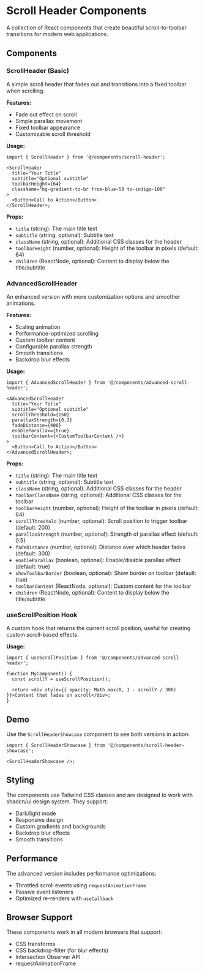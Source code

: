 # Scroll Header Components

A collection of React components that create beautiful scroll-to-toolbar transitions for modern web applications.

## Components

### ScrollHeader (Basic)

A simple scroll header that fades out and transitions into a fixed toolbar when scrolling.

**Features:**

- Fade out effect on scroll
- Simple parallax movement
- Fixed toolbar appearance
- Customizable scroll threshold

**Usage:**

```tsx
import { ScrollHeader } from '@/components/scroll-header';

<ScrollHeader
  title="Your Title"
  subtitle="Optional subtitle"
  toolbarHeight={64}
  className="bg-gradient-to-br from-blue-50 to-indigo-100"
>
  <Button>Call to Action</Button>
</ScrollHeader>;
```

**Props:**

- `title` (string): The main title text
- `subtitle` (string, optional): Subtitle text
- `className` (string, optional): Additional CSS classes for the header
- `toolbarHeight` (number, optional): Height of the toolbar in pixels (default: 64)
- `children` (ReactNode, optional): Content to display below the title/subtitle

### AdvancedScrollHeader

An enhanced version with more customization options and smoother animations.

**Features:**

- Scaling animation
- Performance-optimized scrolling
- Custom toolbar content
- Configurable parallax strength
- Smooth transitions
- Backdrop blur effects

**Usage:**

```tsx
import { AdvancedScrollHeader } from '@/components/advanced-scroll-header';

<AdvancedScrollHeader
  title="Your Title"
  subtitle="Optional subtitle"
  scrollThreshold={150}
  parallaxStrength={0.3}
  fadeDistance={400}
  enableParallax={true}
  toolbarContent={<CustomToolbarContent />}
>
  <Button>Call to Action</Button>
</AdvancedScrollHeader>;
```

**Props:**

- `title` (string): The main title text
- `subtitle` (string, optional): Subtitle text
- `className` (string, optional): Additional CSS classes for the header
- `toolbarClassName` (string, optional): Additional CSS classes for the toolbar
- `toolbarHeight` (number, optional): Height of the toolbar in pixels (default: 64)
- `scrollThreshold` (number, optional): Scroll position to trigger toolbar (default: 200)
- `parallaxStrength` (number, optional): Strength of parallax effect (default: 0.5)
- `fadeDistance` (number, optional): Distance over which header fades (default: 300)
- `enableParallax` (boolean, optional): Enable/disable parallax effect (default: true)
- `showToolbarBorder` (boolean, optional): Show border on toolbar (default: true)
- `toolbarContent` (ReactNode, optional): Custom content for the toolbar
- `children` (ReactNode, optional): Content to display below the title/subtitle

### useScrollPosition Hook

A custom hook that returns the current scroll position, useful for creating custom scroll-based effects.

**Usage:**

```tsx
import { useScrollPosition } from '@/components/advanced-scroll-header';

function MyComponent() {
  const scrollY = useScrollPosition();

  return <div style={{ opacity: Math.max(0, 1 - scrollY / 300) }}>Content that fades on scroll</div>;
}
```

## Demo

Use the `ScrollHeaderShowcase` component to see both versions in action:

```tsx
import { ScrollHeaderShowcase } from '@/components/scroll-header-showcase';

<ScrollHeaderShowcase />;
```

## Styling

The components use Tailwind CSS classes and are designed to work with shadcn/ui design system. They support:

- Dark/light mode
- Responsive design
- Custom gradients and backgrounds
- Backdrop blur effects
- Smooth transitions

## Performance

The advanced version includes performance optimizations:

- Throttled scroll events using `requestAnimationFrame`
- Passive event listeners
- Optimized re-renders with `useCallback`

## Browser Support

These components work in all modern browsers that support:

- CSS transforms
- CSS backdrop-filter (for blur effects)
- Intersection Observer API
- requestAnimationFrame
